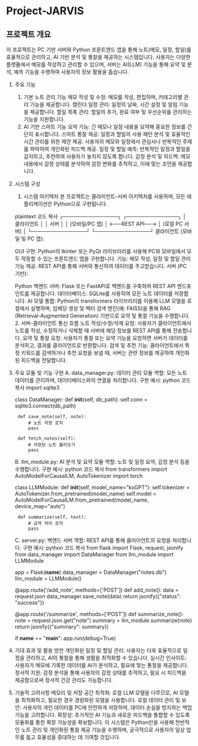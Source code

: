 # Project-JARVIS

## 프로젝트 개요

이 프로젝트는 PC 기반 서버와 Python 프론트엔드 앱을 통해 노트(메모, 일정, 할일)를 효율적으로 관리하고, AI 기반 분석 및 통찰을 제공하는 시스템입니다. 사용자는 다양한 플랫폼에서 메모를 작성하고 관리할 수 있으며, 서버는 AI(LLM) 기능을 통해 요약 및 분석, 예측 기능을 수행하여 사용자의 정보 활용을 돕습니다.

1. 주요 기능
    1. 기본 노트 관리 기능
    메모 작성 및 수정: 메모를 작성, 편집하며, 카테고리별 관리 기능을 제공합니다.
    캘린더 일정 관리: 일정의 날짜, 시간 설정 및 알림 기능을 제공합니다.
    할일 목록 관리: 할일의 추가, 완료 여부 및 우선순위를 관리하는 기능을 지원합니다.
    2. AI 기반 스마트 기능
    요약 기능: 긴 메모나 일정 내용을 요약해 중요한 정보를 간단히 표시합니다.
    스마트 통찰 제공:
    일정과 할일의 사용 패턴 분석 및 효율적인 시간 관리를 위한 제안 제공.
    사용자의 메모와 일정에서 관심사나 반복적인 주제를 파악하여 개인화된 피드백 제공.
    일정 및 할일 예측: 반복적인 일정과 할일을 감지하고, 추천하여 사용자가 놓치지 않도록 합니다.
    감정 분석 및 피드백: 메모 내용에서 감정 상태를 분석하여 감정 변화를 추적하고, 이에 맞는 조언을 제공합니다.
2. 시스템 구성
   1. 시스템 아키텍처
   본 프로젝트는 클라이언트-서버 아키텍처를 사용하며, 모든 애플리케이션은 Python으로 구현됩니다.

   plaintext
   코드 복사
   ┌───────────────┐                 ┌──────────────┐
   │   클라이언트    │                 │     서버      │
   │ (모바일/PC 앱)  │ ←──REST API──→ │ (로컬 PC 서버)  │
   └───────────────┘                 └───────────────┘
   클라이언트 (모바일 및 PC 앱):

   GUI 구현: Python의 tkinter 또는 PyQt 라이브러리를 사용해 PC와 모바일에서 모두 작동할 수 있는 프론트엔드 앱을 구현합니다.
   기능: 메모 작성, 일정 및 할일 관리 기능 제공. REST API를 통해 서버와 통신하여 데이터를 주고받습니다.
   서버 (PC 기반):

   Python 백엔드 서버: Flask 또는 FastAPI로 백엔드를 구축하여 REST API 엔드포인트를 제공합니다.
   데이터베이스: SQLite를 사용하여 모든 노트 데이터를 저장합니다.
   AI 모델 통합: Python의 transformers 라이브러리를 이용해 LLM 모델을 로컬에서 실행하며, 임베딩 생성 및 벡터 검색 엔진(예: FAISS)을 통해 RAG (Retrieval-Augmented Generation) 기반으로 요약 및 통찰 기능을 수행합니다.
   2. 서버-클라이언트 통신 흐름
   노트 작성/수정/삭제 요청: 사용자가 클라이언트에서 노트를 작성, 수정하거나 삭제할 때 서버에 해당 정보를 REST API를 통해 전송합니다.
   요약 및 통찰 요청: 사용자가 통찰 또는 요약 기능을 요청하면 서버가 데이터를 분석하고, 결과를 클라이언트로 반환합니다.
   검색 및 추천 기능: 클라이언트에서 특정 키워드를 검색하거나 추천 요청을 보낼 때, 서버는 관련 정보를 제공하여 개인화된 피드백을 전달합니다.
3. 주요 모듈 및 기능 구현
    A. data_manager.py: 데이터 관리 모듈
    역할: 모든 노트 데이터를 관리하며, 데이터베이스와의 연결을 처리합니다.
    구현 예시:
    python
    코드 복사
    import sqlite3

    class DataManager:
        def __init__(self, db_path):
            self.conn = sqlite3.connect(db_path)

        def save_note(self, note):
            # 노트 저장 로직
            pass
        
        def fetch_notes(self):
            # 저장된 노트 불러오기
            pass
    B. llm_module.py: AI 분석 및 요약 모듈
    역할: 노트 및 일정 요약, 감정 분석 등을 수행합니다.
    구현 예시:
    python
    코드 복사
    from transformers import AutoModelForCausalLM, AutoTokenizer
    import torch

    class LLMModule:
        def __init__(self, model_name="koGPT"):
            self.tokenizer = AutoTokenizer.from_pretrained(model_name)
            self.model = AutoModelForCausalLM.from_pretrained(model_name, device_map="auto")

        def summarize(self, text):
            # 요약 처리 로직
            pass
    C. server.py: 백엔드 서버
    역할: REST API를 통해 클라이언트의 요청을 처리합니다.
    구현 예시:
    python
    코드 복사
    from flask import Flask, request, jsonify
    from data_manager import DataManager
    from llm_module import LLMModule

    app = Flask(__name__)
    data_manager = DataManager("notes.db")
    llm_module = LLMModule()

    @app.route('/add_note', methods=['POST'])
    def add_note():
        data = request.json
        data_manager.save_note(data)
        return jsonify({"status": "success"})

    @app.route('/summarize', methods=['POST'])
    def summarize_note():
        note = request.json.get("note")
        summary = llm_module.summarize(note)
        return jsonify({"summary": summary})

    if __name__ == "__main__":
        app.run(debug=True)
4. 기대 효과 및 활용 방안
개인화된 일정 및 할일 관리: 사용자는 더욱 효율적으로 일정을 관리하고, AI의 통찰을 통해 생활을 최적화할 수 있습니다.
실시간 인사이트: 사용자가 메모에 기록한 데이터를 AI가 분석하고, 필요에 맞는 통찰을 제공합니다.
정서적 지원: 감정 분석을 통해 사용자의 감정 상태를 추적하고, 필요 시 피드백을 제공함으로써 정서적 건강 관리도 가능합니다.

5. 기술적 고려사항
메모리 및 저장 공간 최적화: 로컬 LLM 모델을 다루므로, AI 모델을 최적화하고, 필요한 경우 경량화된 모델을 사용합니다.
로컬 데이터 관리 및 보안: 사용자의 개인 데이터를 PC에 안전하게 저장하며, 데이터 손실을 방지하는 백업 기능을 고려합니다.
확장성: 추가적인 AI 기능과 새로운 피드백을 통합할 수 있도록 모듈화를 통한 확장 가능성을 확보합니다.
이 시스템은 Python만을 사용해 전반적인 노트 관리 및 개인화된 통찰 제공 기능을 수행하며, 궁극적으로 사용자의 일상 업무를 돕고 효율성을 증대하는 데 기여할 것입니다.
